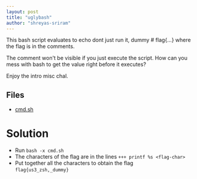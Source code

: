 ```yaml
---
layout: post
title: "uglybash"
author: "shreyas-sriram"
---
```


This bash script evaluates to echo dont just run it, dummy # flag{...} where the flag is in the comments.

The comment won't be visible if you just execute the script. How can you mess with bash to get the value right before it executes?

Enjoy the intro misc chal.

## Files
* [cmd.sh]({{site.baseurl}}/assets/uglybash/cmd.sh)

# Solution

* Run `bash -x cmd.sh`
* The characters of the flag are in the lines `+++ printf %s <flag-char>`
* Put together all the characters to obtain the flag<br/>
`flag{us3_zsh,_dummy}`